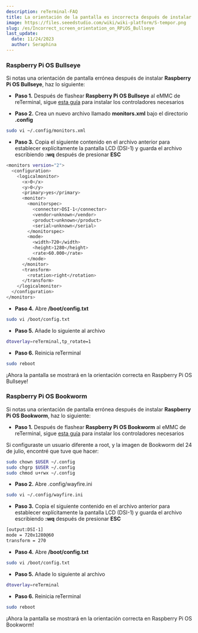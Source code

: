 ```yaml
---
description: reTerminal-FAQ
title: La orientación de la pantalla es incorrecta después de instalar Raspberry Pi OS
image: https://files.seeedstudio.com/wiki/wiki-platform/S-tempor.png
slug: /es/Incorrect_screen_orientation_on_RPiOS_Bullseye
last_update:
  date: 11/24/2023
  author: Seraphina
---
```


<!-- Q11: La orientación de la pantalla es incorrecta después de instalar Raspberry Pi OS Bullseye -->
### Raspberry Pi OS Bullseye

Si notas una orientación de pantalla errónea después de instalar **Raspberry Pi OS Bullseye**, haz lo siguiente:

- **Paso 1.** Después de flashear **Raspberry Pi OS Bullseye** al eMMC de reTerminal, sigue [esta guía](https://wiki.seeedstudio.com/es/reTerminal/#install-reterminal-drivers-after-flashing-new-raspberry-pi-os-ubuntu-os-or-other-os) para instalar los controladores necesarios

- **Paso 2.** Crea un nuevo archivo llamado **monitors.xml** bajo el directorio **.config**

```sh
sudo vi ~/.config/monitors.xml
```

- **Paso 3.** Copia el siguiente contenido en el archivo anterior para establecer explícitamente la pantalla LCD (DSI-1) y guarda el archivo escribiendo **:wq** después de presionar **ESC**

```sh
<monitors version="2">
  <configuration>
    <logicalmonitor>
      <x>0</x>
      <y>0</y>
      <primary>yes</primary>
      <monitor>
        <monitorspec>
          <connector>DSI-1</connector>
          <vendor>unknown</vendor>
          <product>unknown</product>
          <serial>unknown</serial>
        </monitorspec>
        <mode>
          <width>720</width>
          <height>1280</height>
          <rate>60.000</rate>
        </mode>
      </monitor>
      <transform>
        <rotation>right</rotation>
      </transform>
    </logicalmonitor>
  </configuration>
</monitors>
```

- **Paso 4.** Abre **/boot/config.txt**

```sh
sudo vi /boot/config.txt
```

- **Paso 5.** Añade lo siguiente al archivo

```sh
dtoverlay=reTerminal,tp_rotate=1
```

- **Paso 6.** Reinicia reTerminal

```sh
sudo reboot
```

¡Ahora la pantalla se mostrará en la orientación correcta en Raspberry Pi OS Bullseye!

### Raspberry Pi OS Bookworm

Si notas una orientación de pantalla errónea después de instalar **Raspberry Pi OS Bookworm**, haz lo siguiente:

- **Paso 1.** Después de flashear **Raspberry Pi OS Bookworm** al eMMC de reTerminal, sigue [esta guía](https://wiki.seeedstudio.com/es/reTerminal/#install-reterminal-drivers-after-flashing-new-raspberry-pi-os-ubuntu-os-or-other-os) para instalar los controladores necesarios


Si configuraste un usuario diferente a root, y la imagen de Bookworm del 24 de julio, encontré que tuve que hacer:
```sh
sudo chown $USER ~/.config
sudo chgrp $USER ~/.config
sudo chmod u+rwx ~/.config
```

- **Paso 2.** Abre .config/wayfire.ini

```sh
sudo vi ~/.config/wayfire.ini
```

- **Paso 3.** Copia el siguiente contenido en el archivo anterior para establecer explícitamente la pantalla LCD (DSI-1) y guarda el archivo escribiendo **:wq** después de presionar **ESC**

```sh
[output:DSI-1]
mode = 720x1280@60
transform = 270
```


- **Paso 4.** Abre **/boot/config.txt**

```sh
sudo vi /boot/config.txt
```

- **Paso 5.** Añade lo siguiente al archivo

```sh
dtoverlay=reTerminal
```

- **Paso 6.** Reinicia reTerminal

```sh
sudo reboot
```

¡Ahora la pantalla se mostrará en la orientación correcta en Raspberry Pi OS Bookworm!